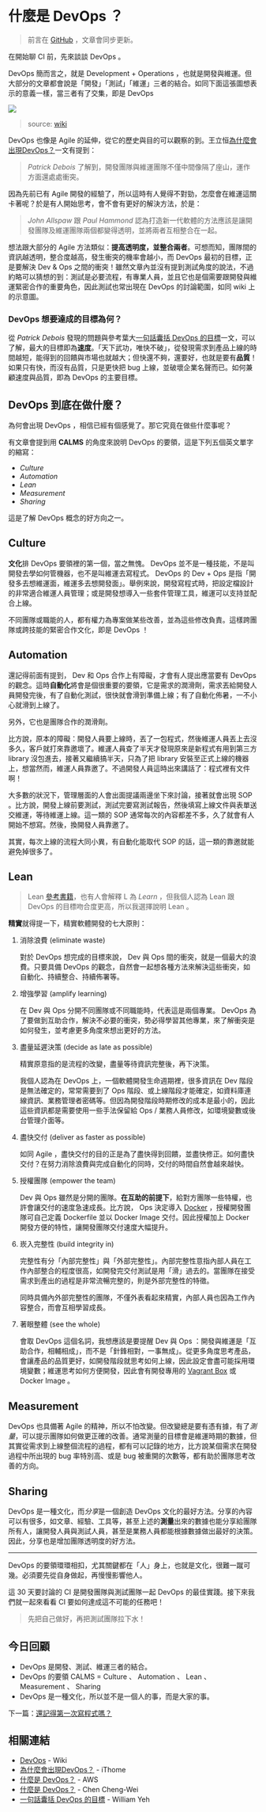 # 什麼是 DevOps ？

> 前言在 [GitHub](https://github.com/MilesChou/book-intro-of-ci) ，文章會同步更新。

在開始聊 CI 前，先來談談 DevOps 。

DevOps 簡而言之，就是 Development + Operations ，也就是開發與維運。但大部分的文章都會說是「開發」「測試」「維運」三者的結合。如同下面這張圖想表示的意義一樣，當三者有了交集，即是 DevOps

![](https://upload.wikimedia.org/wikipedia/commons/thumb/b/b5/Devops.svg/512px-Devops.svg.png)

> source: [wiki][Wiki DevOps]

DevOps 也像是 Agile 的延伸，從它的歷史與目的可以觀察的到。王立恒[為什麼會出現DevOps？][iThome DevOPs]一文有提到：

> *Patrick Debois* 了解到，開發團隊與維運團隊不僅中間像隔了座山，運作方面還處處衝突。

因為先前已有 Agile 開發的經驗了，所以這時有人覺得不對勁，怎麼會在維運這關卡著呢？於是有人開始思考，會不會有更好的解決方法，於是：

> *John Allspaw* 跟 *Paul Hammond* 認為打造新一代軟體的方法應該是讓開發團隊及維運團隊兩個都變得透明，並將兩者互相整合在一起。

想法跟大部分的 Agile 方法類似：**提高透明度，並整合兩者**。可想而知，團隊間的資訊越透明，整合度越高，發生衝突的機率會越小，而 DevOps 最初的目標，正是要解決 Dev & Ops 之間的衝突！雖然文章內並沒有提到測試角度的說法，不過約略可以猜想的到：測試是必要流程，有專業人員，並且它也是個需要跟開發與維運緊密合作的重要角色，因此測試也常出現在 DevOps 的討論範圍，如同 wiki 上的示意圖。

### DevOps 想要達成的目標為何？

從 *Patrick Debois* 發現的問題與參考葉大[一句話囊括 DevOps 的目標][]一文，可以了解，最大的目標即為**速度**。「天下武功，唯快不破」，從發現需求到產品上線的時間越短，能得到的回饋與市場也就越大；但快還不夠，還要好，也就是要有**品質**！如果只有快，而沒有品質，只是更快把 bug 上線，並破壞企業名聲而已。如何兼顧速度與品質，即為 DevOps 的主要目標。

## DevOps 到底在做什麼？

為何會出現 DevOps ，相信已經有個感覺了。那它究竟在做些什麼事呢？

有文章會提到用 **CALMS** 的角度來說明 DevOps 的要領，這是下列五個英文單字的縮寫：

* *Culture*
* *Automation*
* *Lean*
* *Measurement*
* *Sharing*

這是了解 DevOps 概念的好方向之一。

## Culture

**文化**排 DevOps 要領裡的第一個，當之無愧。 DevOps 並不是一種技能，不是叫開發去學如何管機器，也不是叫維運去寫程式。 DevOps 的 Dev + Ops 是指「開發多去想維運面，維運多去想開發面」。舉例來說，開發寫程式時，把設定檔設計的非常適合維運人員管理；或是開發想導入一些套件管理工具，維運可以支持並配合上線。

不同團隊或職能的人，都有權力為專案做某些改善，並為這些修改負責。這樣跨團隊或跨技能的緊密合作文化，即是 DevOps ！

## Automation

還記得前面有提到， Dev 和 Ops 合作上有障礙，才會有人提出應當要有 DevOps 的觀念。這時**自動化**將會是個很重要的要領，它是需求的潤滑劑，需求丟給開發人員開發完後，有了自動化測試，很快就會滑到準備上線；有了自動化佈暑，一不小心就滑到上線了。

另外，它也是團隊合作的潤滑劑。

比方說，原本的障礙：開發人員要上線時，丟了一包程式，然後維運人員丟上去沒多久，客戶就打來靠邀壞了。維運人員查了半天才發現原來是新程式有用到第三方 library 沒包進去，接著又繼續搞半天，只為了把 library 安裝至正式上線的機器上，想當然而，維運人員靠邀了。不過開發人員這時出來講話了：程式裡有文件啊！

大多數的狀況下，管理層面的人會出面提議兩邊坐下來討論，接著就會出現 SOP 。比方說，開發上線前要測試，測試完要寫測試報告，然後填寫上線文件與表單送交維運，等待維運上線。這一類的 SOP 通常每次的內容都差不多，久了就會有人開始不想寫。然後，換開發人員靠邀了。

其實，每次上線的流程大同小異，有自動化能取代 SOP 的話，這一類的靠邀就能避免掉很多了。

## Lean

> Lean [參考書籍](http://www.books.com.tw/products/0010669225)，也有人會解釋 L 為 *Learn* ，但我個人認為 Lean 跟 DevOps 的目標吻合度更高，所以我選擇說明 Lean 。

**精實**就得提一下，精實軟體開發的七大原則：

1.  消除浪費 (eliminate waste)

    對於 DevOps 想完成的目標來說， Dev 與 Ops 間的衝突，就是一個最大的浪費。只要具備 DevOps 的觀念，自然會一起想各種方法來解決這些衝突，如自動化、持續整合、持續佈署等。

2.  增強學習 (amplify learning)

    在 Dev 與 Ops 分開不同團隊或不同職能時，代表這是兩個專業。 DevOps 為了要做到互助合作，解決不必要的衝突，勢必得學習其他專業，來了解衝突是如何發生，並考慮更多角度來想出更好的方法。

3.  盡量延遲決策 (decide as late as possible)

    精實原意指的是流程的改變，盡量等待資訊完整後，再下決策。
    
    我個人認為在 DevOps 上，一個軟體開發生命週期裡，很多資訊在 Dev 階段是無法確定的，常常需要到了 Ops 階段、或上線階段才能確定，如資料庫連線資訊、業務管理者密碼等。但因為開發階段時期修改的成本是最小的，因此這些資訊都是需要使用一些手法保留給 Ops / 業務人員修改，如環境變數或後台管理介面等。

4.  盡快交付 (deliver as faster as possible)

    如同 Agile ，盡快交付的目的正是為了盡快得到回饋，並盡快修正。如何盡快交付？在努力消除浪費與完成自動化的同時，交付的時間自然會越來越快。

5.  授權團隊 (empower the team)

    Dev 與 Ops 雖然是分開的團隊。**在互助的前提下**，給對方團隊一些特權，也許會讓交付的速度急速成長。比方說， Ops 決定導入 [Docker][] ，授權開發團隊可自己定義 Dockerfile 並以 Docker Image 交付。因此授權加上 Docker 開發方便的特性，讓開發團隊交付速度大幅提升。

6.  崁入完整性 (build integrity in)

    完整性有分「內部完整性」與「外部完整性」。內部完整性意指內部人員在工作內部整合的程度很高，如開發完交付測試是用「滑」過去的。當團隊在接受需求到產出的過程是非常流暢完整的，則是外部完整性的特徵。
    
    同時具備內外部完整性的團隊，不僅外表看起來精實，內部人員也因為工作內容整合，而會互相學習成長。

7.  著眼整體 (see the whole)

    會取 DevOps 這個名詞，我想應該是要提醒 Dev 與 Ops ：開發與維運是「互助合作，相輔相成」，而不是「針鋒相對，一事無成」。從更多角度思考產品，會讓產品的品質更好，如開發階段就思考如何上線，因此設定會盡可能採用環境變數；維運思考如何方便開發，因此會有開發專用的 [Vagrant Box][] 或 Docker Image 。

## Measurement

DevOps 也具備著 Agile 的精神，所以不怕改變。但改變總是要有憑有據，有了*測量*，可以提示團隊如何做更正確的改善。通常測量的目標會是維運時期的數據，但其實從需求到上線整個流程的過程，都有可以記錄的地方，比方說某個需求在開發過程中所出現的 bug 率特別高、或是 bug 被重開的次數等，都有助於團隊思考改善的方向。

## Sharing

DevOps 是一種文化，而*分享*是一個創造 DevOps 文化的最好方法。分享的內容可以有很多，如文章、經驗、工具等，甚至上述的**測量**出來的數據也能分享給團隊所有人，讓開發人員與測試人員，甚至是業務人員都能根據數據做出最好的決策。因此，分享也是增加團隊透明度的好方法。

---

DevOps 的要領環環相扣，尤其關鍵都在「人」身上，也就是文化，很難一蹴可幾。必須要先從自身做起，再慢慢影響他人。

這 30 天要討論的 CI 是開發團隊與測試團隊一起 DevOps 的最佳實踐。接下來我們就一起來看看 CI 要如何達成這不可能的任務吧！

> 先把自己做好，再把測試團隊拉下水！

## 今日回顧

* DevOps 是開發、測試、維運三者的結合。
* DevOps 的要領 CALMS = Culture 、 Automation 、 Lean 、 Measurement 、 Sharing
* DevOps 是一種文化，所以並不是一個人的事，而是大家的事。

下一篇：[還記得第一次寫程式嗎？][Day 2]

## 相關連結

* [DevOps][Wiki DevOps] - Wiki
* [為什麼會出現DevOps？][iThome DevOPs] - iThome
* [什麼是 DevOps？](https://aws.amazon.com/tw/devops/what-is-devops/) - AWS
* [什麼是 DevOps？](http://blog.chengweichen.com/2015/08/devops-taiwan-meetup-devops-ithome.html) - Chen Cheng-Wei
* [一句話囊括 DevOps 的目標][] - William Yeh

[Day 2]: /docs/day02.md
[Wiki DevOps]: https://zh.wikipedia.org/zh-tw/DevOps
[iThome DevOPs]: http://www.ithome.com.tw/news/96861
[Docker]: https://www.docker.com/
[Vagrant Box]: https://www.vagrantup.com/docs/boxes.html
[一句話囊括 DevOps 的目標]: http://school.soft-arch.net/blog/79569/devops-goals-in-a-nutshell
